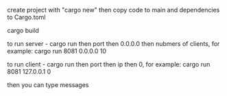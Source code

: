 create project with "cargo new" then copy code to main and dependencies to Cargo.toml

cargo build 

to run server - cargo run then port then 0.0.0.0 then nubmers of clients, for example: cargo run 8081 0.0.0.0 10

to run client - cargo run then port then ip then 0, for example: cargo run 8081 127.0.0.1 0

then you can type messages 
